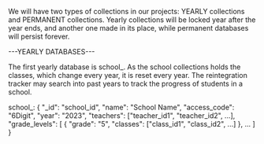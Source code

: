 We will have two types of collections in our projects: YEARLY collections and PERMANENT collections. Yearly collections will be locked year after the year ends, and another one made in its place, while permanent databases will persist forever.

---YEARLY DATABASES---

The first yearly database is school_<year>. As the school collections holds the classes, which change every year, it is reset every year. The reintegration tracker may search into past years to track the progress of students in a school.

school_<year>:
    {
    "_id": "school_id",
    "name": "School Name",
    "access_code": "6Digit",
    "year": "2023",
    "teachers": ["teacher_id1", "teacher_id2", ...],
    "grade_levels": [
        {
        "grade": "5",
        "classes": ["class_id1", "class_id2", ...]
        },
        ...
    ]
    }